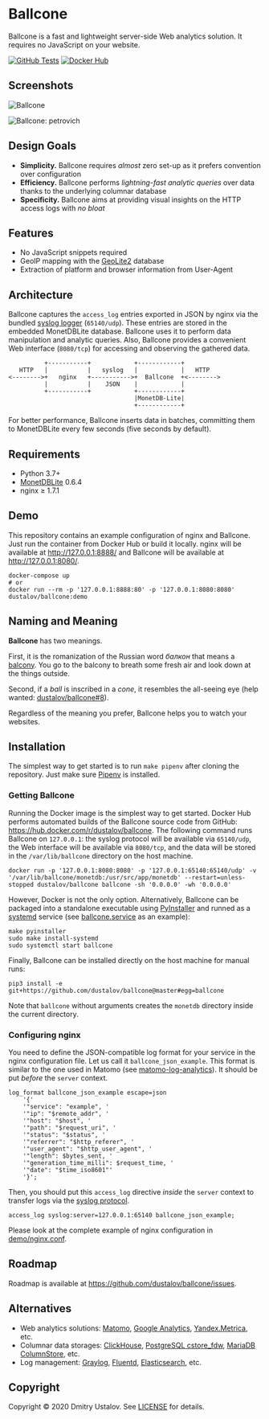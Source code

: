 # Ballcone

Ballcone is a fast and lightweight server-side Web analytics solution. It requires no JavaScript on your website.

[![GitHub Tests][github_tests_badge]][github_tests_link] [![Docker Hub][docker_hub_badge]][docker_hub_link]

[github_tests_badge]: https://github.com/dustalov/ballcone/workflows/Unit%20Tests/badge.svg?branch=master
[github_tests_link]: https://github.com/dustalov/ballcone/actions?query=workflow%3A%22Unit+Tests%22
[docker_hub_badge]: https://img.shields.io/docker/pulls/dustalov/ballcone
[docker_hub_link]: https://hub.docker.com/r/dustalov/ballcone

## Screenshots

![Ballcone](https://user-images.githubusercontent.com/40397/80874920-4c9b9f00-8cc3-11ea-9848-18384d826e9c.png)

![Ballcone: petrovich](https://user-images.githubusercontent.com/40397/80874963-4f968f80-8cc3-11ea-8342-666fe3be139c.png)

## Design Goals

* **Simplicity.** Ballcone requires *almost* zero set-up as it prefers convention over configuration
* **Efficiency.** Ballcone performs *lightning-fast analytic queries* over data thanks to the underlying columnar database
* **Specificity.** Ballcone aims at providing visual insights on the HTTP access logs with *no bloat*

## Features

* No JavaScript snippets required
* GeoIP mapping with the [GeoLite2](https://dev.maxmind.com/geoip/geoip2/geolite2/) database
* Extraction of platform and browser information from User-Agent

## Architecture

Ballcone captures the `access_log` entries exported in JSON by nginx via the bundled [syslog logger](https://nginx.org/en/docs/syslog.html) (`65140/udp`). These entries are stored in the embedded MonetDBLite database. Ballcone uses it to perform data manipulation and analytic queries. Also, Ballcone provides a convenient Web interface (`8080/tcp`) for accessing and observing the gathered data.

```
          +-----------+            +------------+
   HTTP   |           |   syslog   |            |   HTTP
<-------->+   nginx   +----------->+  Ballcone  +<-------->
          |           |    JSON    |            |
          +-----------+            +------------+
                                   |MonetDB-Lite|
                                   +------------+
```

For better performance, Ballcone inserts data in batches, committing them to MonetDBLite every few seconds (five seconds by default).

## Requirements

* Python 3.7+
* [MonetDBLite](https://github.com/monetDB/MonetDBLite-Python) 0.6.4
* nginx &geq; 1.7.1

## Demo

This repository contains an example configuration of nginx and Ballcone. Just run the container from Docker Hub or build it locally. nginx will be available at <http://127.0.0.1:8888/> and Ballcone will be available at <http://127.0.0.1:8080/>.

```shell
docker-compose up
# or
docker run --rm -p '127.0.0.1:8888:80' -p '127.0.0.1:8080:8080' dustalov/ballcone:demo
```

## Naming and Meaning

**Ballcone** has two meanings.

First, it is the romanization of the Russian word *балкон* that means a [balcony](https://en.wikipedia.org/wiki/Balcony). You go to the balcony to breath some fresh air and look down at the things outside.

Second, if a *ball* is inscribed in a *cone*, it resembles the all-seeing eye (help wanted: [dustalov/ballcone#8](https://github.com/dustalov/ballcone/issues/8)).

Regardless of the meaning you prefer, Ballcone helps you to watch your websites.

## Installation

The simplest way to get started is to run `make pipenv` after cloning the repository. Just make sure [Pipenv](https://pipenv.pypa.io/en/latest/) is installed.

### Getting Ballcone

Running the Docker image is the simplest way to get started. Docker Hub performs automated builds of the Ballcone source code from GitHub: <https://hub.docker.com/r/dustalov/ballcone>. The following command runs Ballcone on `127.0.0.1`: the syslog protocol will be available via `65140/udp`, the Web interface will be available via `8080/tcp`, and the data will be stored in the `/var/lib/ballcone` directory on the host machine.

```shell
docker run -p '127.0.0.1:8080:8080' -p '127.0.0.1:65140:65140/udp' -v '/var/lib/ballcone/monetdb:/usr/src/app/monetdb' --restart=unless-stopped dustalov/ballcone ballcone -sh '0.0.0.0' -wh '0.0.0.0'
```

However, Docker is not the only option. Alternatively, Ballcone can be packaged into a standalone executable using [PyInstaller](http://www.pyinstaller.org/) and runned as a [systemd](https://systemd.io/) service (see [ballcone.service](ballcone.service) as an example):

```shell
make pyinstaller
sudo make install-systemd
sudo systemctl start ballcone
```

Finally, Ballcone can be installed directly on the host machine for manual runs:

```shell
pip3 install -e git+https://github.com/dustalov/ballcone@master#egg=ballcone
```

Note that `ballcone` without arguments creates the `monetdb` directory inside the current directory.

### Configuring nginx

You need to define the JSON-compatible log format for your service in the nginx configuration file. Let us call it `ballcone_json_example`. This format is similar to the one used in Matomo (see [matomo-log-analytics](https://github.com/matomo-org/matomo-log-analytics)). It should be put *before* the `server` context.

```Nginx
log_format ballcone_json_example escape=json
    '{'
    '"service": "example", '
    '"ip": "$remote_addr", '
    '"host": "$host", '
    '"path": "$request_uri", '
    '"status": "$status", '
    '"referrer": "$http_referer", '
    '"user_agent": "$http_user_agent", '
    '"length": $bytes_sent, '
    '"generation_time_milli": $request_time, '
    '"date": "$time_iso8601"'
    '}';
```

Then, you should put this `access_log` directive *inside* the `server` context to transfer logs via the [syslog protocol](https://nginx.org/en/docs/syslog.html).

```Nginx
access_log syslog:server=127.0.0.1:65140 ballcone_json_example;
```

Please look at the complete example of nginx configuration in [demo/nginx.conf](demo/nginx.conf).

## Roadmap

Roadmap is available at <https://github.com/dustalov/ballcone/issues>.

## Alternatives

* Web analytics solutions: [Matomo](https://matomo.org/), [Google Analytics](http://google.com/analytics/), [Yandex.Metrica](https://metrica.yandex.com/), etc.
* Columnar data storages: [ClickHouse](https://clickhouse.tech/), [PostgreSQL cstore_fdw](https://github.com/citusdata/cstore_fdw), [MariaDB ColumnStore](https://mariadb.com/kb/en/mariadb-columnstore/), etc.
* Log management: [Graylog](https://www.graylog.org/), [Fluentd](https://www.fluentd.org/), [Elasticsearch](https://github.com/elastic/elasticsearch), etc.

## Copyright

Copyright &copy; 2020 Dmitry Ustalov. See [LICENSE](LICENSE) for details.
